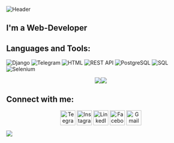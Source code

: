 ![Header](https://github.com/QShuhrat/QShuhrat/blob/main/assets/SHUHRAT.jpg?raw=true)


## I'm a Web-Developer

## Languages and Tools:
![Django](https://img.shields.io/badge/Django-000001?style=for-the-badge&logo=django)
![Telegram](https://img.shields.io/badge/telegram_bot-000001?style=for-the-badge&logo=telegram&logoColor=0A2C1F)
![HTML](https://img.shields.io/badge/html-000001?style=for-the-badge&logo=html5)
![REST API](https://img.shields.io/badge/REST_API-000001?style=for-the-badge&logo=fastapi)
![PostgreSQL](https://img.shields.io/badge/PostgreSQL-000001?style=for-the-badge&logo=postgresql&logoColor=28A8E8)
![SQL](https://img.shields.io/badge/SQL-000001?style=for-the-badge&logo=mysql&logoColor=28A8E8)
![Selenium](https://img.shields.io/badge/parsing-000001?style=for-the-badge&logo=selenium&logoColor=28A8E8)



<div style="display: flex; justify-content: center;">
<img align="center" src="https://github-profile-summary-cards.vercel.app/api/cards/productive-time?username=kshukhrat&theme=default">
<img align="center" src="https://github-readme-stats.vercel.app/api/top-langs/?username=kshukhrat&layout=compact">
</div>


## Connect with me:
<p align="center">
    <a href="https://t.me/q5huhrat" target="blank"><img align="center" src="https://cdn-icons-png.flaticon.com/512/2111/2111646.png" alt="Teegram" height="40" width="40" /></a>
    <a href="https://www.instagram.com/5huxrat/" target="blank"><img align="center" src="https://cdn-icons-png.flaticon.com/512/3955/3955024.png" alt="Instagram" height="40" width="40" /></a>
    <a href="https://www.linkedin.com/in/shuhrat-qayumov-8aa503247/" target="blank"><img align="center" src="https://cdn-icons-png.flaticon.com/512/4494/4494497.png" alt="LinkedIn" height="40" width="40" /></a>
    <a href="https://www.facebook.com/5huhrat" target="blank"><img align="center" src="https://cdn-icons-png.flaticon.com/512/145/145802.png" alt="Facebook" height="40" width="40" /></a>
    <a href="https://www.facebook.com/5huhrat" target="blank"><img align="center" src="https://cdn.icon-icons.com/icons2/730/PNG/512/gmail_icon-icons.com_62758.png" alt="Gmail" height="40" width="40" /></a>
</p>


<img src="https://github-profile-summary-cards.vercel.app/api/cards/profile-details?username=kshukhrat&theme=default">

